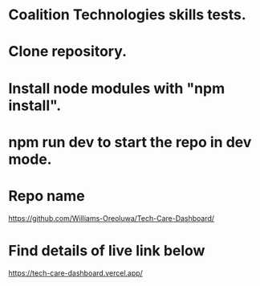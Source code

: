 # Coalition Technologies skills tests.
# Clone repository.
# Install node modules with "npm install".
# npm run dev to start the repo in dev mode.
# Repo name
https://github.com/Williams-Oreoluwa/Tech-Care-Dashboard/
# Find details of live link below
https://tech-care-dashboard.vercel.app/
